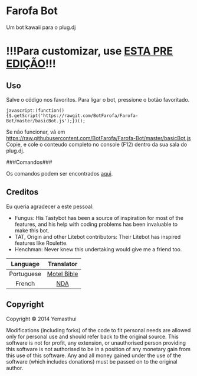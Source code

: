 Farofa Bot
========

Um bot kawaii para o plug.dj

!!!Para customizar, use [ESTA PRE EDIÇÃO](https://github.com/BotFarofa/basicBot-customization)!!!
==============================================================================================

Uso
-----

Salve o código nos favoritos. Para ligar o bot, pressione o botão favoritado.

`javascript:(function(){$.getScript('https://rawgit.com/BotFarofa/Farofa-Bot/master/basicBot.js');})();`

Se não funcionar, vá em https://raw.githubusercontent.com/BotFarofa/Farofa-Bot/master/basicBot.js Copie, e cole o conteudo completo no console (F12) dentro da sua sala do plug.dj.

###Comandos###

Os comandos podem ser encontrados [aqui](https://github.com/BotFarofa/Farofa-Bot/blob/master/commands.md).

Creditos
-------
Eu queria agradecer a este pessoal:

- Fungus: His Tastybot has been a source of inspiration for most of the features, and his help with coding problems has been invaluable to make this bot.
- TAT, Origin and other Litebot contributors: Their Litebot has inspired features like Roulette.
- Henchman: Never knew this undertaking would give me a friend too.

|Language | Translator|
|:------:|:---------:|
|Portuguese|[Motel Bible](https://github.com/motelbible)|
|French|[NDA](https://github.com/NDAthereal)|


Copyright
---------

Copyright &copy; 2014 Yemasthui

Modifications (including forks) of the code to fit personal needs are allowed only for personal use and should refer back to the original source.
This software is not for profit, any extension, or unauthorised person providing this software is not authorised to be in a position of any monetary gain from this use of this software. Any and all money gained under the use of the software (which includes donations) must be passed on to the original author.
